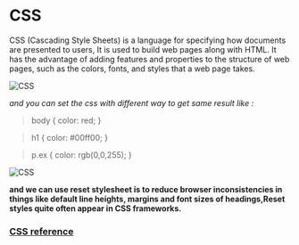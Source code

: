 # CSS

CSS (Cascading Style Sheets) is a language for specifying how documents are presented to users, It is used to build web pages along with HTML. It has the advantage of adding features and properties to the structure of web pages, such as the colors, fonts, and styles that a web page takes.

![CSS](https://developer.mozilla.org/en-US/docs/Learn/CSS/First_steps/How_CSS_works/rendering.svg)

*and you can set the css with different way to get same result like :*

>body {
  color: red;
}

>h1 {
  color: #00ff00;
}

>p.ex {
  color: rgb(0,0,255);
}

![CSS](https://www.w3schools.com/css/selector.gif)

**and we can use reset stylesheet is to reduce browser inconsistencies in things like default line heights, margins and font sizes of headings,Reset styles quite often appear in CSS frameworks.**



### [CSS reference](https://developer.mozilla.org/en-US/docs/Web/CSS/Reference)